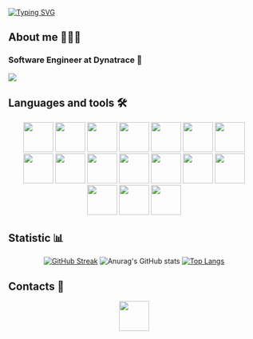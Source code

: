 [![Typing SVG](https://readme-typing-svg.herokuapp.com?font=Fira+Code&weight=600&size=30&pause=1000&color=8EF718FF&width=435&lines=Hi+everyone!+I'm+Daryna;Frontend+developer+💚)](https://git.io/typing-svg)


## About me 👩🏽‍💻
### Software Engineer at Dynatrace 🚀

![](https://komarev.com/ghpvc/?username=darymee&style=flat&color=81fe03&abbreviated=true)

## Languages and tools 🛠️

<div align="center">
<img src="https://cdn.jsdelivr.net/gh/devicons/devicon/icons/html5/html5-original-wordmark.svg" width="60px" />
<img src="https://cdn.jsdelivr.net/gh/devicons/devicon/icons/css3/css3-original-wordmark.svg" width="60px" />
<img src="https://cdn.jsdelivr.net/gh/devicons/devicon/icons/sass/sass-original.svg" width="60px" />
<img src="https://cdn.jsdelivr.net/gh/devicons/devicon/icons/bootstrap/bootstrap-original.svg" width="60px"  /> 
<img src="https://cdn.jsdelivr.net/gh/devicons/devicon@latest/icons/tailwindcss/tailwindcss-original.svg"  width="60px" />
<img src="https://cdn.jsdelivr.net/gh/devicons/devicon/icons/javascript/javascript-original.svg" width="60px"/>
<img src="https://cdn.jsdelivr.net/gh/devicons/devicon@latest/icons/typescript/typescript-original.svg" width="60px" />      
<img src="https://cdn.jsdelivr.net/gh/devicons/devicon/icons/react/react-original.svg" width="60px" />
<img src="https://cdn.jsdelivr.net/gh/devicons/devicon/icons/redux/redux-original.svg" width="60px" />
<img src="https://cdn.jsdelivr.net/gh/devicons/devicon@latest/icons/angularjs/angularjs-plain.svg"  width="60px" />    
<img src="https://cdn.jsdelivr.net/gh/devicons/devicon/icons/nodejs/nodejs-original.svg" width="60px" />
<img src="https://cdn.jsdelivr.net/gh/devicons/devicon@latest/icons/express/express-original.svg" width="60px" />      
<img src="https://cdn.jsdelivr.net/gh/devicons/devicon/icons/php/php-plain.svg" width="60px"  /> 
<img src="https://cdn.jsdelivr.net/gh/devicons/devicon/icons/java/java-original-wordmark.svg" width="60px" />  
<br/>        
<img src="https://cdn.jsdelivr.net/gh/devicons/devicon/icons/firebase/firebase-plain-wordmark.svg" width="60px" />
<img src="https://cdn.jsdelivr.net/gh/devicons/devicon@latest/icons/mongodb/mongodb-original.svg" width="60px" />     
<img src="https://cdn.jsdelivr.net/gh/devicons/devicon/icons/mysql/mysql-original-wordmark.svg" width="60px" />	
										  
												  
												  

</div>
 

## Statistic 📊

<div align="center">

[![GitHub Streak](http://github-readme-streak-stats.herokuapp.com?user=darymee&theme=ads-juicy-fresh&border_radius=5&date_format=j%20M%5B%20Y%5D)](https://git.io/streak-stats)
![Anurag's GitHub stats](https://github-readme-stats.vercel.app/api?username=darymee&show_icons=true&theme=chartreuse-dark&bg_color=0d0c15&icon_color=fe5701)
[![Top Langs](https://github-readme-stats.vercel.app/api/top-langs/?username=darymee&layout=compact&bg_color=0d0c15&title_color=81fe03&text_color=fefefe&border_radius=5)](https://github.com/darymee/github-readme-stats)

</div>

## Contacts 📲
<div align="center">
<a href="https://www.linkedin.com/in/darynal/"><img src="https://cdn.jsdelivr.net/gh/devicons/devicon/icons/linkedin/linkedin-original.svg" width="60px" target="_blank" rel="noreferrer noopener"/></a>
<div>
